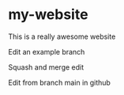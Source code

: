 # my-website

This is a really awesome website

Edit an example branch

Squash and merge edit

Edit from branch main in github
